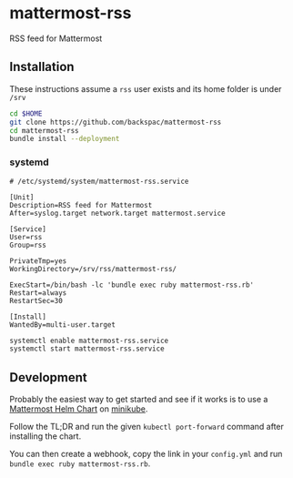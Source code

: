 # mattermost-rss

RSS feed for Mattermost

## Installation

These instructions assume a `rss` user exists and its home folder is under `/srv`

```sh
cd $HOME
git clone https://github.com/backspac/mattermost-rss
cd mattermost-rss
bundle install --deployment
```

### systemd

```
# /etc/systemd/system/mattermost-rss.service

[Unit]
Description=RSS feed for Mattermost
After=syslog.target network.target mattermost.service

[Service]
User=rss
Group=rss

PrivateTmp=yes
WorkingDirectory=/srv/rss/mattermost-rss/

ExecStart=/bin/bash -lc 'bundle exec ruby mattermost-rss.rb'
Restart=always
RestartSec=30

[Install]
WantedBy=multi-user.target
```

```sh
systemctl enable mattermost-rss.service
systemctl start mattermost-rss.service
```

## Development

Probably the easiest way to get started and see if it works is to use a [Mattermost Helm Chart](https://github.com/mattermost/mattermost-helm) on [minikube](https://github.com/kubernetes/minikube).

Follow the TL;DR and run the given `kubectl port-forward` command after installing the chart.

You can then create a webhook, copy the link in your `config.yml` and run `bundle exec ruby mattermost-rss.rb`.
